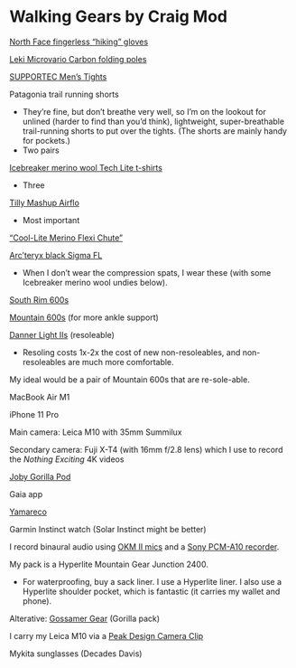 # Walking Gears by Craig Mod

[North Face fingerless “hiking” gloves](https://mailbot2000.craigmod.com/t/r-l-tldilhlk-ourkukyljl-j/)

[Leki Microvario Carbon folding poles](https://mailbot2000.craigmod.com/t/r-l-tldilhlk-ourkukyljl-t/)

[SUPPORTEC Men’s Tights](https://mailbot2000.craigmod.com/t/r-l-tldilhlk-ourkukyljl-i/)

Patagonia trail running shorts

- They’re fine, but don’t breathe very well, so I’m on the lookout for unlined (harder to find than you’d think), lightweight, super-breathable trail-running shorts to put over the tights. (The shorts are mainly handy for pockets.)
- Two pairs

[Icebreaker merino wool Tech Lite t-shirts](https://mailbot2000.craigmod.com/t/r-l-tldilhlk-ourkukyljl-d/)

- Three

[Tilly Mashup Airflo](https://mailbot2000.craigmod.com/t/r-l-tldilhlk-ourkukyljl-h/)

- Most important

[“Cool-Lite Merino Flexi Chute”](https://mailbot2000.craigmod.com/t/r-l-tldilhlk-ourkukyljl-k/)

[Arc’teryx black Sigma FL](https://mailbot2000.craigmod.com/t/r-l-tldilhlk-ourkukyljl-u/)

- When I don’t wear the compression spats, I wear these (with some Icebreaker merino wool undies below).

[South Rim 600s](https://mailbot2000.craigmod.com/t/r-l-tldilhlk-ourkukyljl-o/)

[Mountain 600s](https://mailbot2000.craigmod.com/t/r-l-tldilhlk-ourkukyljl-b/) (for more ankle support)

[Danner Light IIs](https://mailbot2000.craigmod.com/t/r-l-tldilhlk-ourkukyljl-n/) (resoleable)

- Resoling costs 1x-2x the cost of new non-resoleables, and non-resoleables are much more comfortable.

My ideal would be a pair of Mountain 600s that are re-sole-able.

MacBook Air M1

iPhone 11 Pro

Main camera: Leica M10 with 35mm Summilux

Secondary camera: Fuji X-T4 (with 16mm f/2.8 lens) which I use to record the *Nothing Exciting* 4K videos

[Joby Gorilla Pod](https://mailbot2000.craigmod.com/t/r-l-tldilhlk-ourkukyljl-p/)

Gaia app

[Yamareco](https://mailbot2000.craigmod.com/t/r-l-tldilhlk-ourkukyljl-x/)

Garmin Instinct watch (Solar Instinct might be better)

I record binaural audio using [OKM II mics](https://mailbot2000.craigmod.com/t/r-l-tldilhlk-ourkukyljl-m/) and a [Sony PCM-A10 recorder](https://mailbot2000.craigmod.com/t/r-l-tldilhlk-ourkukyljl-c/).

My pack is a Hyperlite Mountain Gear Junction 2400.

- For waterproofing, buy a sack liner. I use a Hyperlite liner. I also use a Hyperlite shoulder pocket, which is fantastic (it carries my wallet and phone).

Alterative: [Gossamer Gear](https://mailbot2000.craigmod.com/t/r-l-tldilhlk-ourkukyljl-q/) (Gorilla pack)

I carry my Leica M10 via a [Peak Design Camera Clip](https://mailbot2000.craigmod.com/t/r-l-tldilhlk-ourkukyljl-a/)

Mykita sunglasses (Decades Davis)

